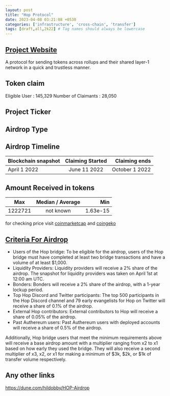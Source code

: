 ```yaml
---
layout: post
title: "Hop Protocol"
date: 2023-04-08 03:21:08 +0530
categories: ['infrastructure', 'cross-chain', 'transfer']
tags: [draft,all,2k22] # Tag names should always be lowercase
---
```




## [Project Website](https://app.hop.exchange/)

A protocol for sending tokens across rollups and their shared layer-1 network in a quick and trustless manner.

## Token claim

Eligible User : 145,329
Number of Claimants : 28,050

## Project Ticker

## Airdrop Type

## Airdrop Timeline

| Blockchain snapshot     | Claiming Started           | Claiming ends    |
| ----------------------- |:--------------------------:| ----------------:|
|       April 1 2022      |       June 11 2022         | October 1 2022   |

## Amount Received in tokens

| Max        |    Median / Average  |       Min    |
| ---------- |:--------------------:| ------------:|
|    1222721 |     not known        |  1.63e-15    |

for checking price visit [coinmarketcap](https://coinmarketcap.com/currencies/hop-exchange) and [coingeko](https://www.coingecko.com/en/coins/hop-exchange)

## [Criteria For Airdrop](https://hop.mirror.xyz/AI5fOUR0X_l0mktShDOx3mwr-hsB24gp8GvTWtS-MBc)

* Users of the Hop bridge: To be eligible for the airdrop, users of the Hop bridge must have completed at least two bridge transactions and have a volume of at least $1,000.
* Liquidity Providers: Liquidity providers will receive a 2% share of the airdrop. The snapshot for liquidity providers was taken on April 1st at 12:00 am UTC.
* Bonders: Bonders will receive a 2% share of the airdrop, with a 1-year lockup period.
* Top Hop Discord and Twitter participants: The top 500 participants in the Hop Discord channel and 79 early evangelists for Hop on Twitter will receive a share of 0.1% of the airdrop.
* External Hop contributors: External contributors to Hop will receive a share of 0.05% of the airdrop.
* Past Authereum users: Past Authereum users with deployed accounts will receive a share of 0.5% of the airdrop.

Additionally, Hop bridge users that meet the minimum requirements above will receive a base airdrop amount with a multiplier ranging from x2 to x1 based on how early they used the bridge. They will also receive a second multiplier of x3, x2, or x1 for making a minimum of $3k, $2k, or $1k of transfer volume respectively.

## Any other links

<https://dune.com/hildobby/HOP-Airdrop>
